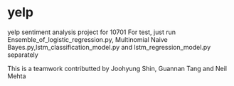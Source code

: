 # yelp
yelp sentiment analysis project for 10701
For test, just run Ensemble_of_logistic_regression.py, Multinomial Naive Bayes.py,lstm_classification_model.py and lstm_regression_model.py separately

This is a teamwork contributted by Joohyung Shin, Guannan Tang and Neil Mehta
